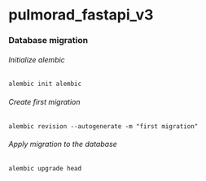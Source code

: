 # pulmorad_fastapi_v3

### Database migration
###### Initialize alembic
`alembic init alembic`
###### Create first migration
`alembic revision --autogenerate -m "first migration"`
###### Apply migration to the database
`alembic upgrade head`
